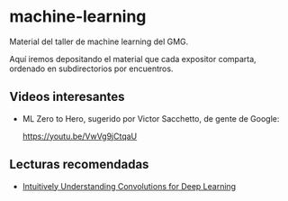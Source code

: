 # machine-learning

Material del taller de machine learning del GMG.

Aquí iremos depositando el material que cada expositor comparta, ordenado
en subdirectorios por encuentros.

## Videos interesantes

- ML Zero to Hero, sugerido por Victor Sacchetto, de gente de Google:

    https://youtu.be/VwVg9jCtqaU

## Lecturas recomendadas

- [Intuitively Understanding Convolutions for Deep Learning](https://towardsdatascience.com/intuitively-understanding-convolutions-for-deep-learning-1f6f42faee1)
